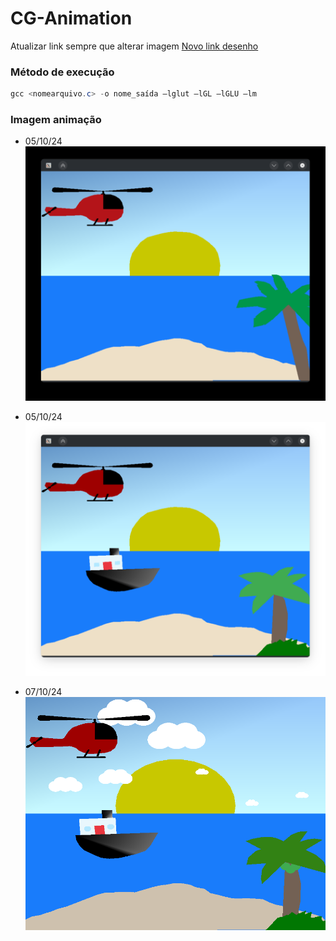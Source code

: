 # CG-Animation

Atualizar link sempre que alterar imagem
[Novo link desenho](https://www.geogebra.org/calculator/zcjrds6n)

### Método de execução
``` powerShell
gcc <nomearquivo.c> -o nome_saída –lglut –lGL –lGLU –lm
```

### Imagem animação
* 05/10/24 
![alt text](/imagens/image.png)

* 05/10/24 
![alt text](/imagens/image2.png)

* 07/10/24 
![alt text](/imagens/image3.png)